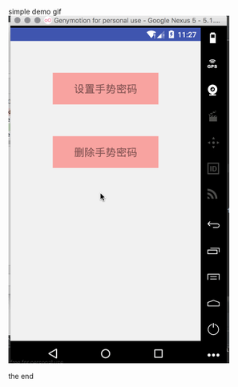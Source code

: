 simple demo gif
![Paste_Image.png](https://github.com/AMQR/GestureLockMaster/blob/master/ges.gif)

the end
